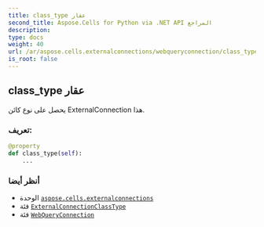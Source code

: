 ```yaml
---
title: class_type عقار
second_title: Aspose.Cells for Python via .NET API المراجع
description:
type: docs
weight: 40
url: /ar/aspose.cells.externalconnections/webqueryconnection/class_type/
is_root: false
---
```

##  class_type عقار

يحصل على نوع كائن ExternalConnection هذا.
###  تعريف:
```python
@property
def class_type(self):
    ...
```

###  أنظر أيضا
* الوحدة [`aspose.cells.externalconnections`](../../)
* فئة [`ExternalConnectionClassType`](/cells/python-net/ar/aspose.cells.externalconnections/externalconnectionclasstype)
* فئة [`WebQueryConnection`](/cells/python-net/ar/aspose.cells.externalconnections/webqueryconnection)
